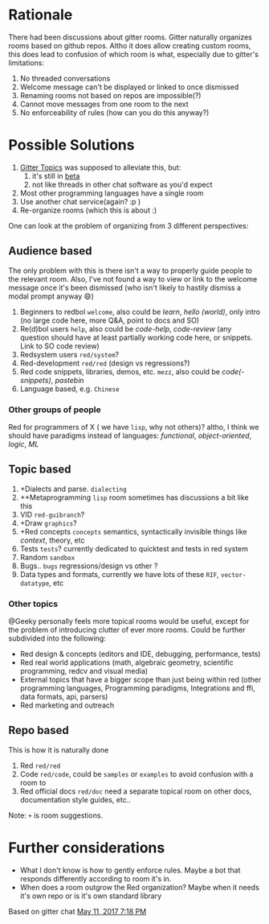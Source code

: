 # Rationale
There had been discussions about gitter rooms. Gitter naturally organizes rooms based on github repos. Altho it does allow creating custom rooms, this does lead to confusion of which room is what, especially due to gitter's limitations:

1. No threaded conversations
2. Welcome message can't be displayed or linked to once dismissed
3. Renaming rooms not based on repos are impossible(?)
4. Cannot move messages from one room to the next
5. No enforceability of rules (how can you do this anyway?)

# Possible Solutions
1. [Gitter Topics](https://gitter.im/gitterHQ/home) was supposed to alleviate this, but:
   1. it's still in [beta](https://gitter.im/gitterHQ/topics/topic/58cac9e6f7f7d4810423d98f/when-will-topics-be-added-to-gitter-communities)
   2. not like threads in other chat software as you'd expect
2. Most other programming languages have a single room
3. Use another chat service(again? :p )
4. Re-organize rooms (which this is about :)

One can look at the problem of organizing from 3 different perspectives:

## Audience based
The only problem with this is there isn't a way to properly guide people to the relevant room.
Also, I've not found a way to view or link to the welcome message once it's been dismissed (who isn't likely to hastily dismiss a modal prompt anyway 😄)
1. Beginners to redbol `welcome`, also could be *learn*, *hello (world)*, only intro (no large code here, more Q&A, point to docs and SO)
2. Re(d)bol users `help`, also could be *code-help*, *code-review* (any question should have at least partially working code here, or snippets. Link to SO code review)
3. Redsystem users `red/system`?
4. Red-development `red/red` (design vs regressions?)
5. Red code snippets, libraries, demos, etc. `mezz`, also could be *code(-snippets)*, *pastebin*
6. Language based, e.g. `Chinese`

### Other groups of people
Red for programmers of X ( we have  `lisp`, why not others)? altho, I think we should have paradigms instead of languages: *functional*, *object-oriented*, *logic*, *ML*

## Topic based
1. +Dialects and parse. `dialecting`
2. ++Metaprogramming `lisp` room sometimes has discussions a bit like this
3. VID `red-guibranch`?
4. +Draw `graphics`?
5. +Red concepts `concepts` semantics, syntactically invisible things like *context*, theory, etc
6. Tests `tests`? currently dedicated to quicktest and tests in red system
7. Random `sandbox`
8. Bugs.. `bugs` regressions/design vs other ?
9. Data types and formats, currently we have lots of these `RIF`, `vector-datatype`, etc

### Other topics
@Geeky personally feels more topical rooms would be useful, except for the problem of introducing clutter of ever more rooms.
Could be further subdivided into the following:
- Red design & concepts
(editors and IDE, debugging, performance, tests)
- Red real world applications
(math, algebraic geometry, scientific programming, redcv and visual media)
- External topics that have a bigger scope than just being within red
(other programming languages, Programming paradigms, Integrations and ffi, data formats, api, parsers)
- Red marketing and outreach

## Repo based
This is how it is naturally done
1. Red `red/red`
2. Code `red/code`, could be `samples` or `examples` to avoid confusion with a room to
3. Red official docs `red/doc` need a separate topical room on other docs, documentation style guides, etc.. 

Note: `+` is room suggestions.

# Further considerations
- What I don't know is how to gently enforce rules.
Maybe a bot that responds differently according to room it's in.
- When does a room outgrow the Red organization?
Maybe when it needs it's own repo or is it's own standard library

Based on gitter chat [May 11, 2017 7:18 PM](https://gitter.im/red/red/welcome?at=591472988a05641b1170bfde)